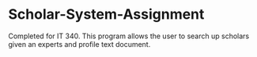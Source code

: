 # Scholar-System-Assignment
Completed for IT 340. This program allows the user to search up scholars given an experts and profile text document.
